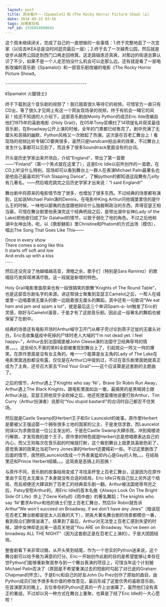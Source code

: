 ```yaml
---
 layout: post
 title: 周末看片——《Spamalot》和《The Rocky Horror Picture Show》（上）
 date: 2018-09-15 03:56
 tags: 旧博客存档
 ref_id: 1536954998043
---
```

这个周末继续闭关，完成了自己的一直想做的一些事情：1.终于完整地逛了一次宜家（以往去IKEA总是没时间逛完最后一层）；2.终于去了一次越秀公园，然后就是徒步从越秀公园走到西门口再走回杨箕。这走路锻炼还真爽，对那边的街道总算认识了不少，如果不是一个人走恐怕没什么机会可以走那么远。还有就是看了一部电影改编的音乐剧《Spamalot》和一部音乐剧改编的电影《The
Rocky Horror Picture Show》。

\-----------------------------------------

《Spamalot 火腿骑士》

终于下载到这个音乐剧的视频了！我已翘首很久等待它的视频，可惜官方一直只有CD出，等了很久才见网上有这一个网友现场录的视频，终于有机会一睹它的风彩！给还不知道的人介绍下，这部音乐剧由Monty
Python的成员Eric Ilde改编自他们1975年的喜剧电影《Holy
Grail》，在05年Tony奖横扫了14项提名并获奖最佳音乐剧，在Broadway公开上演的时候，全年的门票都已经售完了。剧中充满了无厘头和恶搞的幽默，Python风格又一次掀起了热潮，这次是在百老汇舞台上！看现场的视频比听专辑CD要爽很多，虽然只是handcam拍出来的效果，不过舞台上发生什么事都可以见到了，而且多了很多Soundtrack里面没有的台词。

开头是历史学家出来开场白，介绍“England”，带出了第一首歌——“Finland”（第一个笑点就在这里了），这是Eric
Idle以前所创作的一首歌，在CD上听没什么特别，现场却可以看到舞台上一群人在表演Michael Palin最著名也是他自己最喜欢的“Fish
Slapping Dance”，了解python的都知道这段舞有几silly有几著名。——然后唱完跳完之后历史学家才出来说：“I said
England!”

舞台剧中将原来的电影情节改了很多，也增加了很多东西。不过经典的场景都有演到，比如说Michael Palin演的Dennis，在电影中King
Arthur问他城堡里住的是什么王的时候，一味地以鄙夷的态度跟他辩论什么独裁啊政治的东西，弄得亚瑟王相当窘。可惜在舞台剧里他表演完这个经典桥段之后，是带出湖中女神(Lady
of the Lake)把他收归成了Sir
Galahad的情节，以致于弱化了他的角色。不过之后他和湖中女神出场，呃，以《歌剧魅影》里Christine和Phatom的方式出场（模仿），唱出The
Song That Goes Like This——

Once in every show  
There comes a song like this  
It starts off soft and low  
And ends up with a kiss  
......

然后还没完没了地越唱越高音，滑稽之余，歌手们（特别是Sara Ramirez）的歌唱技巧发挥得淋漓尽致。这一段就是新增的特色。

Holy Grail电影里面原来也有一段很搞笑的歌舞“Knights of The Round
Table”，也是这部音乐剧名字的来源。讲这帮骑士聚集到亚瑟王Camelot之后，一帮人在城堡里一边唱着很无厘头的歌一边跳着很无厘头的舞蹈，其中还有一句歌词“We
eat ham and jam and spam a lot”，就是最后这三个单词Spam-a-
lot触发了Eric的灵感，刚好与Camelot谐音，于是才有了这部音乐剧。因此这一段著名的舞蹈也被保留了在剧中。

经典的场景还有电影开场时Arthur喊守卫开门从椰子壳讨论到燕子迁徙的无厘头对白，Eric去收集瘟疫中死掉的尸体时老人大喊的“I'm not dead
yet. I feel happy~”，Arthur去到法国城堡被John
Cleese演的法国守卫经典辱骂的情景，。。。这些经久不衰的笑料全部被重现到舞台上了，引起观众一阵又一阵的爆笑。在原作里面是没有女主角的，唯一一个能算是女主角的Lady
of The Lake在电影里面连脸都没有露，仅仅是在Arthur口中提到过，不过在音乐剧里面她就真正成为了主角，还号召大家去“Find Your
Grail”——这个应该算是这套剧的主题曲了。

之后的情节，Arthur遇上了Knights who say 'Ni'，Brave Sir Robin Run Away，Arthur遇上The Black
Knights，跟电影里面如出一辙，最搞笑的是黑暗骑士跟Arthur决战，亚瑟王把他双手全砍掉之后，他还死搅蛮缠地说要打败Arthur，Tim
Curry（Arthur扮演者）说那句“You stupid bastard!”的台词时自己都忍不住笑场。

然后就是Castle Swamp的Herbert王子和Sir
Launcelot的故事。原作里Herbert是要被父王强迫娶一个拥有很多土地的国家的公主，于是发信求救，而Launcelot则误以为求救信是一位公主发出的，于是在Castle
Swamp大肆杀戮，冲到阁楼进行解救，才发现救的是个王子。原作里的特色就是Herbert总是想唱歌表达自己的内心，而父王则每次在音乐起的时候就打断，这个搬到舞台上就更具喜剧色彩了，感觉表演的效果比当初Terry
Jones演的Herbert还要精彩一些。不过这里删改了后面的情节，居然把Launcelot改成一个外表勇猛却内心是Gay的人物。。。在结局里还和Prince
Herbert结婚。。。这简直是恶搞上的恶搞！

与原作不同，音乐剧的故事结局变成了寻找圣杯登上百老汇舞台，这是因为在原作里由于实在太无厘头了本身就没有合适的结局，Eric
Idle只有自己加上另外这个结局，而且顺便还大肆讽刺了百老汇的经典音乐剧一翻。Arthur被法国佬辱骂完之后，Patsy安慰Arthur的，用Eric
Idle的首本名曲《Always Look On The Bright Side Of Life》伴上了Gene Kelly的《雨中曲》的著名舞蹈；The
knights who say 'Ni'要求Arthur和他的骑士们登上百老汇舞台，然后Sir Robin就告诉Arthur“We won't
succeed on Broadway, if we don't have any
Jews”（暗讽现在百老汇舞台剧都是犹太人后裔的天下），把各大著名舞台剧的场景都模仿一番，看到观众们群情汹涌了。结果到了最后，Arthur对无法登上百老汇感到失望的时候，湖中女神却走出来一语双关地说“You
ARE on Broadway. You've been on broadway ALL THE
NIGHT”（因为这套剧正是在百老汇上演的）。于是大团圆结局。

整套剧看下来非常过瘾，从开头笑到结尾，作为一个忠实的Python迷来说，这个舞台剧可以给予极为满意的打分。Eric一开始创作此剧的目的是希望能够让幸存在世Python们能够重新聚首参与到一个舞台表演的项目上，可惜当年这个计划被Michael
Palin否决了（原因是不希望重演过去的短剧时勾起了对已逝的Graham Chapman的怀念）。于是Eric和自己的好友John Du
Prez创作了原始的曲目，由Python成员们给予很多有价值的修改意见，最后形成了这套优秀的喜剧音乐剧。在首演那天的晚上，五位幸存的Python还真的一齐上台谢幕了，虽然他们没有真正的重组，不过却以另一种方式在舞台上重聚，也算是了结了Eric
Idle的一大心愿啦！

